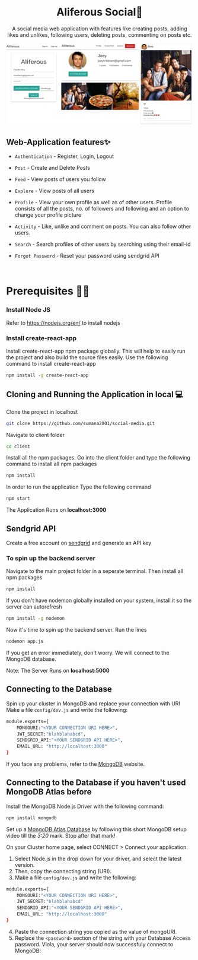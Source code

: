 <h1 align='center'>Aliferous Social🧡</h1>
<p align='center'>A social media web application with features like creating posts, adding likes and unlikes, following users, deleting posts, commenting on posts etc.</p>
<p float='center' align='center'>
<img src='https://github.com/Hemanth-Akula1/Social-Media-Mern/blob/main/ss.png?raw=true' width='750'>
</p>

## Web-Application features✨

* `Authentication` - Register, Login, Logout

* `Post` - Create and Delete Posts

* `Feed` - View posts of users you follow

* `Explore` - View posts of all users

* `Profile` - View your own profile as well as of other users. Profile consists of all the posts, no. of followers and following and an option to change your profile picture

* `Activity` - Like, unlike and comment on posts. You can also follow other users.

* `Search` - Search profiles of other users by searching using their email-id

* `Forgot Password` - Reset your password using sendgrid API  
<br/>




# Prerequisites 👨‍💻

### Install Node JS
Refer to https://nodejs.org/en/ to install nodejs

### Install create-react-app
Install create-react-app npm package globally. This will help to easily run the project and also build the source files easily. Use the following command to install create-react-app

```bash
npm install -g create-react-app
```

## Cloning and Running the Application in local 💻

Clone the project in localhost
```bash
git clone https://github.com/sumana2001/social-media.git
```
Navigate to client folder
```bash
cd client
```
Install all the npm packages. Go into the client folder and type the following command to install all npm packages

```bash
npm install
```

In order to run the application Type the following command

```bash
npm start
```

The Application Runs on **localhost:3000**

## Sendgrid API
Create a free account on <a href="https://sendgrid.com/">sendgrid</a> and generate an API key

### To spin up the backend server

Navigate to the main project folder in a seperate terminal. Then install all npm packages
```bash
npm install 
```

If you don't have nodemon globally installed on your system, install it so the server can autorefresh 
```bash
npm install -g nodemon
```

Now it's time to spin up the backend server. Run the lines
```bash
nodemon app.js
```
If you get an error immediately, don't worry. We will connect to the MongoDB database.

Note: The Server Runs on **localhost:5000**

## Connecting to the Database

Spin up your cluster in MongoDB and replace your connection with URI
Make a file `config/dev.js` and write the following:
```bash
module.exports={
    MONGOURI:"<YOUR CONNECTION URI HERE>",
    JWT_SECRET:"blahblahabcd",
    SENDGRID_API:"<YOUR SENDGRID API HERE>",
    EMAIL_URL: "http://localhost:3000"
}
```
If you face any problems, refer to the [MongoDB](https://www.mongodb.com/blog/postquick-start-nodejs-mongodb--how-to-get-connected-to-your-database) website.


## Connecting to the Database if you haven't used MongoDB Atlas before
Install the MongoDB Node.js Driver with the following command:
```bash
npm install mongodb
```

Set up a [MongoDB Atlas Database](https://www.youtube.com/watch?v=rPqRyYJmx2g) by following this short MongoDB setup video till the *3:20* mark. Stop after that mark!

On your Cluster home page, select CONNECT > Connect your application. 
1. Select Node.js in the drop down for your driver, and select the latest version. 
2. Then, copy the connecting string (URI).
3. Make a file `config/dev.js` and write the following:
```bash
module.exports={
    MONGOURI:"<YOUR CONNECTION URI HERE>",
    JWT_SECRET:"blahblahabcd"
    SENDGRID_API:"<YOUR SENDGRID API HERE>",
    EMAIL_URL: "http://localhost:3000"
}
```
4. Paste the connection string you copied as the value of mongoURI.
5. Replace the `<password>` section of the string with your Database Access password. Viola, your server should now successfuly connect to MongoDB!
